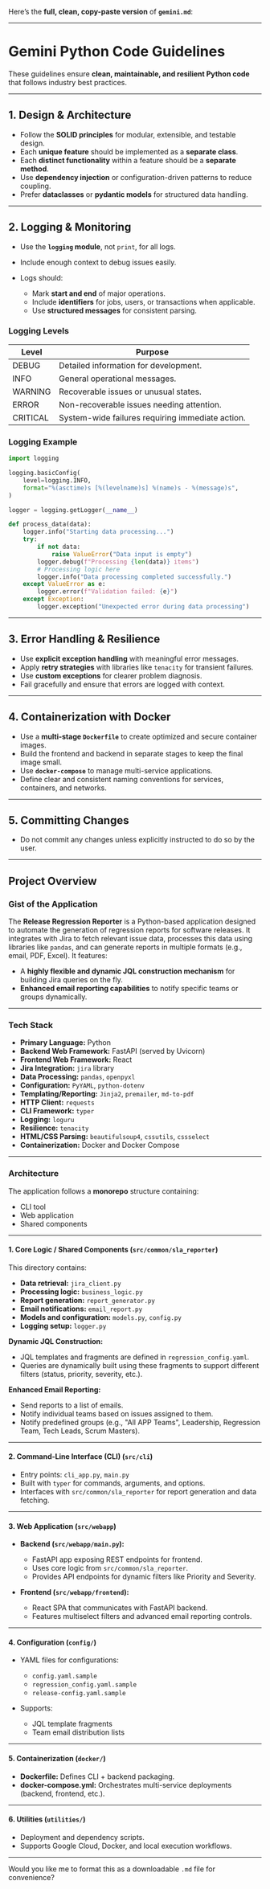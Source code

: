 Here’s the **full, clean, copy-paste version** of **`gemini.md`**:

---

# **Gemini Python Code Guidelines**

These guidelines ensure **clean, maintainable, and resilient Python code** that follows industry best practices.

---

## **1. Design & Architecture**

* Follow the **SOLID principles** for modular, extensible, and testable design.
* Each **unique feature** should be implemented as a **separate class**.
* Each **distinct functionality** within a feature should be a **separate method**.
* Use **dependency injection** or configuration-driven patterns to reduce coupling.
* Prefer **dataclasses** or **pydantic models** for structured data handling.

---

## **2. Logging & Monitoring**

* Use the **`logging` module**, not `print`, for all logs.
* Include enough context to debug issues easily.
* Logs should:

  * Mark **start and end** of major operations.
  * Include **identifiers** for jobs, users, or transactions when applicable.
  * Use **structured messages** for consistent parsing.

### **Logging Levels**

| Level    | Purpose                                          |
| -------- | ------------------------------------------------ |
| DEBUG    | Detailed information for development.            |
| INFO     | General operational messages.                    |
| WARNING  | Recoverable issues or unusual states.            |
| ERROR    | Non-recoverable issues needing attention.        |
| CRITICAL | System-wide failures requiring immediate action. |

### **Logging Example**

```python
import logging

logging.basicConfig(
    level=logging.INFO,
    format="%(asctime)s [%(levelname)s] %(name)s - %(message)s",
)

logger = logging.getLogger(__name__)

def process_data(data):
    logger.info("Starting data processing...")
    try:
        if not data:
            raise ValueError("Data input is empty")
        logger.debug(f"Processing {len(data)} items")
        # Processing logic here
        logger.info("Data processing completed successfully.")
    except ValueError as e:
        logger.error(f"Validation failed: {e}")
    except Exception:
        logger.exception("Unexpected error during data processing")
```

---

## **3. Error Handling & Resilience**

* Use **explicit exception handling** with meaningful error messages.
* Apply **retry strategies** with libraries like `tenacity` for transient failures.
* Use **custom exceptions** for clearer problem diagnosis.
* Fail gracefully and ensure that errors are logged with context.

---

## **4. Containerization with Docker**

* Use a **multi-stage `Dockerfile`** to create optimized and secure container images.
* Build the frontend and backend in separate stages to keep the final image small.
* Use **`docker-compose`** to manage multi-service applications.
* Define clear and consistent naming conventions for services, containers, and networks.

---

## **5. Committing Changes**

* Do not commit any changes unless explicitly instructed to do so by the user.

---

## **Project Overview**

### **Gist of the Application**

The **Release Regression Reporter** is a Python-based application designed to automate the generation of regression reports for software releases.
It integrates with Jira to fetch relevant issue data, processes this data using libraries like `pandas`, and can generate reports in multiple formats (e.g., email, PDF, Excel).
It features:

* A **highly flexible and dynamic JQL construction mechanism** for building Jira queries on the fly.
* **Enhanced email reporting capabilities** to notify specific teams or groups dynamically.

---

### **Tech Stack**

* **Primary Language:** Python
* **Backend Web Framework:** FastAPI (served by Uvicorn)
* **Frontend Web Framework:** React
* **Jira Integration:** `jira` library
* **Data Processing:** `pandas`, `openpyxl`
* **Configuration:** `PyYAML`, `python-dotenv`
* **Templating/Reporting:** `Jinja2`, `premailer`, `md-to-pdf`
* **HTTP Client:** `requests`
* **CLI Framework:** `typer`
* **Logging:** `loguru`
* **Resilience:** `tenacity`
* **HTML/CSS Parsing:** `beautifulsoup4`, `cssutils`, `cssselect`
* **Containerization:** Docker and Docker Compose

---

### **Architecture**

The application follows a **monorepo** structure containing:

* CLI tool
* Web application
* Shared components

---

#### **1. Core Logic / Shared Components (`src/common/sla_reporter`)**

This directory contains:

* **Data retrieval:** `jira_client.py`
* **Processing logic:** `business_logic.py`
* **Report generation:** `report_generator.py`
* **Email notifications:** `email_report.py`
* **Models and configuration:** `models.py`, `config.py`
* **Logging setup:** `logger.py`

**Dynamic JQL Construction:**

* JQL templates and fragments are defined in `regression_config.yaml`.
* Queries are dynamically built using these fragments to support different filters (status, priority, severity, etc.).

**Enhanced Email Reporting:**

* Send reports to a list of emails.
* Notify individual teams based on issues assigned to them.
* Notify predefined groups (e.g., "All APP Teams", Leadership, Regression Team, Tech Leads, Scrum Masters).

---

#### **2. Command-Line Interface (CLI) (`src/cli`)**

* Entry points: `cli_app.py`, `main.py`
* Built with `typer` for commands, arguments, and options.
* Interfaces with `src/common/sla_reporter` for report generation and data fetching.

---

#### **3. Web Application (`src/webapp`)**

* **Backend (`src/webapp/main.py`):**

  * FastAPI app exposing REST endpoints for frontend.
  * Uses core logic from `src/common/sla_reporter`.
  * Provides API endpoints for dynamic filters like Priority and Severity.

* **Frontend (`src/webapp/frontend`):**

  * React SPA that communicates with FastAPI backend.
  * Features multiselect filters and advanced email reporting controls.

---

#### **4. Configuration (`config/`)**

* YAML files for configurations:

  * `config.yaml.sample`
  * `regression_config.yaml.sample`
  * `release-config.yaml.sample`
* Supports:

  * JQL template fragments
  * Team email distribution lists

---

#### **5. Containerization (`docker/`)**

* **Dockerfile:** Defines CLI + backend packaging.
* **docker-compose.yml:** Orchestrates multi-service deployments (backend, frontend, etc.).

---

#### **6. Utilities (`utilities/`)**

* Deployment and dependency scripts.
* Supports Google Cloud, Docker, and local execution workflows.

---

Would you like me to format this as a downloadable `.md` file for convenience?

